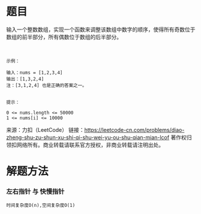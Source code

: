 # 题目
输入一个整数数组，实现一个函数来调整该数组中数字的顺序，使得所有奇数位于数组的前半部分，所有偶数位于数组的后半部分。

 

    示例：
    
    输入：nums = [1,2,3,4]
    输出：[1,3,2,4]
    注：[3,1,2,4] 也是正确的答案之一。
    
    
    提示：
    
    0 <= nums.length <= 50000
    1 <= nums[i] <= 10000

来源：力扣（LeetCode）
链接：https://leetcode-cn.com/problems/diao-zheng-shu-zu-shun-xu-shi-qi-shu-wei-yu-ou-shu-qian-mian-lcof
著作权归领扣网络所有。商业转载请联系官方授权，非商业转载请注明出处。

# 解题方法
### 左右指针 与 快慢指针
    时间复杂度O(n),空间复杂度O(1)
